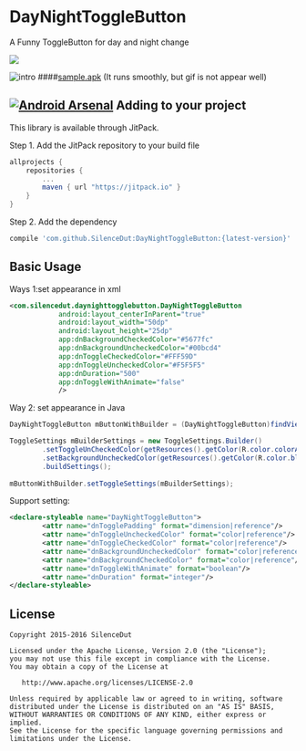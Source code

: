 # DayNightToggleButton

A Funny ToggleButton for day and night change

[![](https://jitpack.io/v/SilenceDut/DayNightToggleButton.svg)](https://jitpack.io/#SilenceDut/DayNightToggleButton)

![intro](media/day_night_toggle_button.gif)
####[sample.apk](https://github.com/SilenceDut/DayNightToggleButton/blob/master/apk/day_night_togglebutton.apk?raw=true) 
(It runs smoothly, but gif is not appear well)

[![Android Arsenal](https://img.shields.io/badge/Android%20Arsenal-DayNightToggleButton-green.svg?style=true)](https://android-arsenal.com/details/1/4053)
Adding to your project
----------------------
This library is available through JitPack.

Step 1. Add the JitPack repository to your build file

```groovy
allprojects {
    repositories {
        ...
        maven { url "https://jitpack.io" }
    }
}
```

Step 2. Add the dependency

```groovy
compile 'com.github.SilenceDut:DayNightToggleButton:{latest-version}'
```

Basic Usage
-------------------
 Ways 1:set appearance in xml 

```xml
<com.silencedut.daynighttogglebutton.DayNightToggleButton
            android:layout_centerInParent="true"
            android:layout_width="50dp"
            android:layout_height="25dp"
            app:dnBackgroundCheckedColor="#5677fc"
            app:dnBackgroundUncheckedColor="#00bcd4"
            app:dnToggleCheckedColor="#FFF59D"
            app:dnToggleUncheckedColor="#F5F5F5"
            app:dnDuration="500"
            app:dnToggleWithAnimate="false"
            />
```

Way 2: set appearance in Java  

```java
DayNightToggleButton mButtonWithBuilder = (DayNightToggleButton)findViewById(R.id.day_night_with_builder);

ToggleSettings mBuilderSettings = new ToggleSettings.Builder()
        .setToggleUnCheckedColor(getResources().getColor(R.color.colorAccent))
        .setBackgroundUncheckedColor(getResources().getColor(R.color.blue500))
        .buildSettings();
        
mButtonWithBuilder.setToggleSettings(mBuilderSettings);
```

Support setting:
```xml
<declare-styleable name="DayNightToggleButton">
        <attr name="dnTogglePadding" format="dimension|reference"/>
        <attr name="dnToggleUncheckedColor" format="color|reference"/>
        <attr name="dnToggleCheckedColor" format="color|reference"/>
        <attr name="dnBackgroundUncheckedColor" format="color|reference"/>
        <attr name="dnBackgroundCheckedColor" format="color|reference"/>
        <attr name="dnToggleWithAnimate" format="boolean"/>
        <attr name="dnDuration" format="integer"/>
</declare-styleable>

```

License
-------

    Copyright 2015-2016 SilenceDut

    Licensed under the Apache License, Version 2.0 (the "License");
    you may not use this file except in compliance with the License.
    You may obtain a copy of the License at

       http://www.apache.org/licenses/LICENSE-2.0

    Unless required by applicable law or agreed to in writing, software
    distributed under the License is distributed on an "AS IS" BASIS,
    WITHOUT WARRANTIES OR CONDITIONS OF ANY KIND, either express or implied.
    See the License for the specific language governing permissions and
    limitations under the License.